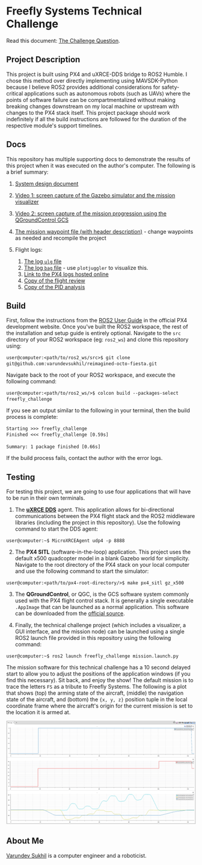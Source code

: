 # Freefly Systems Technical Challenge

Read this document: [The Challenge Question](docs/freefly_challenge_question.pdf).

## Project Description
This project is built using PX4 and uXRCE-DDS bridge to ROS2 Humble. I chose this method over directly implementing using MAVSDK-Python because I believe ROS2 provides additional considerations for safety-critical applications such as autonomous robots (such as UAVs) where the points of software failure can be compartmentalized without making breaking changes downstream on my local machine or upstream with changes to the PX4 stack itself. This project package should work indefinitely if all the build instructions are followed for the duration of the respective module's support timelines.

## Docs
This repository has multiple supporting docs to demonstrate the results of this project when it was executed on the author's computer. The following is a brief summary:

1. [System design document](docs/system_design.md)

2. [Video 1: screen capture of the Gazebo simulator and the mission visualizer](docs/video/Freefly_VarundevSukhil_Sim_and_Visualizer.mp4)

3. [Video 2: screen capture of the mission progression using the QGroundControl GCS](docs/video/Freefly_VarundevSukhil_QGC.mp4)

4. [The mission waypoint file (with header description)](mission/waypoints.csv) - change waypoints as needed and recompile the project

5. Flight logs:
    
    1. [The log `ulg` file](test/logs/mission_log.ulg)
    2. [The log `bag` file](test/logs/freefly_bag/) - use `plotjuggler` to visualize this.
    2. [Link to the PX4 logs hosted online](https://review.px4.io/plot_app?log=8a0cab21-09fd-449b-b79b-001521b58a27)
    3. [Copy of the flight review](docs/flight_review.pdf)
    4. [Copy of the PID analysis](docs/pid_analysis.pdf)

## Build
First, follow the instructions from the [ROS2 User Guide](http://docs.px4.io/main/en/ros/ros2_comm.html) in the official PX4 development website. Once you've built the ROS2 workspace, the rest of the installation and setup guide is entirely optional. Navigate to the `src` directory of your ROS2 workspace (eg: `ros2_ws`) and clone this repository using:
```shell
user@computer:<path/to/ros2_ws/src>$ git clone git@github.com:varundevsukhil/reimagined-octo-fiesta.git
```
Navigate back to the root of your ROS2 workspace, and execute the following command:
```shell
user@computer:<path/to/ros2_ws/>$ colcon build --packages-select freefly_challenge
```
If you see an output similar to the following in your terminal, then the build process is complete:
```shell
Starting >>> freefly_challenge
Finished <<< freefly_challenge [0.59s]          

Summary: 1 package finished [0.66s]
```
If the build process fails, contact the author with the error logs.

## Testing
For testing this project, we are going to use four applications that will have to be run in their own terminals.

1. The [**uXRCE DDS**](https://docs.px4.io/v1.14/en/middleware/uxrce_dds.html) agent. This application allows for bi-directional communications between the PX4 flight stack and the ROS2 middleware libraries (including the project in this repository). Use the following command to start the DDS agent:
```shell
user@computer:~$ MicroXRCEAgent udp4 -p 8888
```

2. The **PX4 SITL** (software-in-the-loop) application. This project uses the default x500 quadcopter model in a blank Gazebo world for simplicity. Navigate to the root directory of the PX4 stack on your local computer and use the following command to start the simulator:
```shell
user@computer:<path/to/px4-root-directory/>$ make px4_sitl gz_x500
```

3. The **QGroundControl**, or QGC, is the GCS software system commonly used with the PX4 flight control stack. It is generally a single executable `.AppImage` that can be launched as a normal application. This software can be downloaded from the [official source](https://docs.qgroundcontrol.com/master/en/qgc-user-guide/getting_started/download_and_install.html).

4. Finally, the technical challenge project (which includes a visualizer, a GUI interface, and the mission node) can be launched using a single ROS2 launch file provided in this repository using the following command:
```shell
user@computer:~$ ros2 launch freefly_challenge mission.launch.py
```

The mission software for this technical challenge has a 10 second delayed start to allow you to adjust the positions of the application windows (if you find this necessary). Sit back, and enjoy the show! The default mission is to trace the letters `FS` as a tribute to Freefly Systems. The following is a plot that shows (top) the arming state of the aircraft, (middle) the navigation state of the aircraft, and (bottom) the `{x, y, z}` position tuple in the local coordinate frame where the aircraft's origin for the current mission is set to the location it is armed at.

![](docs/plotjuggler_info.png)

## About Me
[Varundev Sukhil](https://vsukhil.com) is a computer engineer and a roboticist.